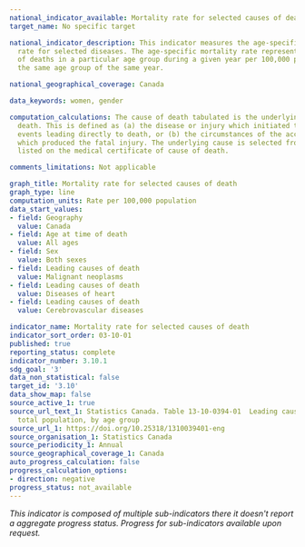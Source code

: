 ```yaml
---
national_indicator_available: Mortality rate for selected causes of death
target_name: No specific target

national_indicator_description: This indicator measures the age-specific mortality
  rate for selected diseases. The age-specific mortality rate represents the number
  of deaths in a particular age group during a given year per 100,000 population in
  the same age group of the same year.

national_geographical_coverage: Canada

data_keywords: women, gender

computation_calculations: The cause of death tabulated is the underlying cause of
  death. This is defined as (a) the disease or injury which initiated the train of
  events leading directly to death, or (b) the circumstances of the accident or violence
  which produced the fatal injury. The underlying cause is selected from the conditions
  listed on the medical certificate of cause of death.

comments_limitations: Not applicable

graph_title: Mortality rate for selected causes of death
graph_type: line
computation_units: Rate per 100,000 population
data_start_values:
- field: Geography
  value: Canada
- field: Age at time of death
  value: All ages
- field: Sex
  value: Both sexes
- field: Leading causes of death
  value: Malignant neoplasms
- field: Leading causes of death
  value: Diseases of heart
- field: Leading causes of death
  value: Cerebrovascular diseases

indicator_name: Mortality rate for selected causes of death
indicator_sort_order: 03-10-01
published: true
reporting_status: complete
indicator_number: 3.10.1
sdg_goal: '3'
data_non_statistical: false
target_id: '3.10'
data_show_map: false
source_active_1: true
source_url_text_1: Statistics Canada. Table 13-10-0394-01  Leading causes of death,
  total population, by age group
source_url_1: https://doi.org/10.25318/1310039401-eng
source_organisation_1: Statistics Canada
source_periodicity_1: Annual
source_geographical_coverage_1: Canada
auto_progress_calculation: false
progress_calculation_options:
- direction: negative
progress_status: not_available
---
```

<i>This indicator is composed of multiple sub-indicators there it doesn't report a aggregate progress status. Progress for sub-indicators available upon request.</i>